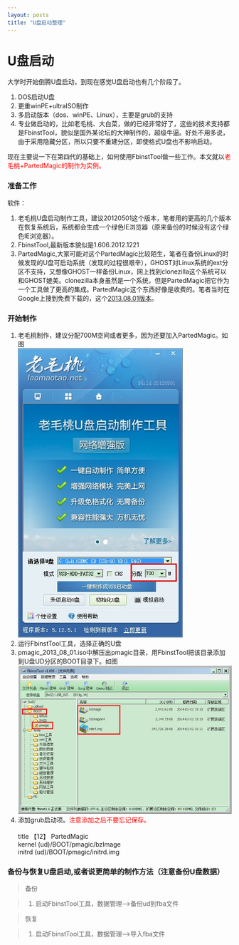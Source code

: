 ```yaml
---
layout: posts
title: "U盘启动整理"
---
```


# U盘启动
大学时开始倒腾U盘启动，到现在感觉U盘启动也有几个阶段了。

1. DOS启动U盘
2. 更重winPE+ultraISO制作
3. 多启动版本（dos、winPE、Linux），主要是grub的支持
4. 专业做启动的，比如老毛桃、大白菜，做的已经非常好了，这些的技术支持都是FbinstTool，貌似是国外某论坛的大神制作的，超级牛逼。好处不用多说，由于采用隐藏分区，所以只要不重建分区，即使格式U盘也不影响启动。

现在主要说一下在第四代的基础上，如何使用FbinstTool做一些工作。本文就以<font color="red">老毛桃+PartedMagic的制作为实例。</font>

### 准备工作
软件：

1. 老毛桃U盘启动制作工具，建议20120501这个版本，笔者用的更高的几个版本在恢复系统后，系统都会生成一个绿色IE浏览器（原来备份的时候没有这个绿色IE浏览器）。
2. FbinstTool,最新版本貌似是1.606.2012.1221
3. PartedMagic,大家可能对这个PartedMagic比较陌生，笔者在备份Linux的时候发现的U盘可启动系统（发现的过程很艰辛），GHOST对Linux系统的ext分区不支持，又想像GHOST一样备份Linux，网上找到clonezilla这个系统可以和GHOST媲美。clonezilla本身虽然是一个系统，但是PartedMagic把它作为一个工具做了更高的集成。PartedMagic这个东西好像是收费的。笔者当时在Google上搜到免费下载的，这个[2013.08.01版本](http://www.majorgeeks.com/mg/getmirror/parted_magic,1.html)。

### 开始制作

1. 老毛桃制作，建议分配700M空间或者更多，因为还要加入PartedMagic。如图<br>![老毛桃](/images/U盘启动/老毛桃.jpg)
2. 运行FbinstTool工具，选择正确的U盘
3. pmagic_2013_08_01.iso中解压出pmagic目录，用FbinstTool把该目录添加到U盘UD分区的BOOT目录下。如图<br>![老毛桃](/images/U盘启动/大神工具.jpg)
4. 添加grub启动项。<font color="red">注意添加之后不要忘记保存。</font><br><br>
title 【12】 PartedMagic<br>
kernel (ud)/BOOT/pmagic/bzImage<br>
initrd (ud)/BOOT/pmagic/initrd.img<br>

### 备份与恢复U盘启动,或者说更简单的制作方法（注意备份U盘数据）
>备份

>1. 启动FbinstTool工具，数据管理-->备份ud到fba文件

>恢复

>1. 启动FbinstTool工具，数据管理-->导入fba文件